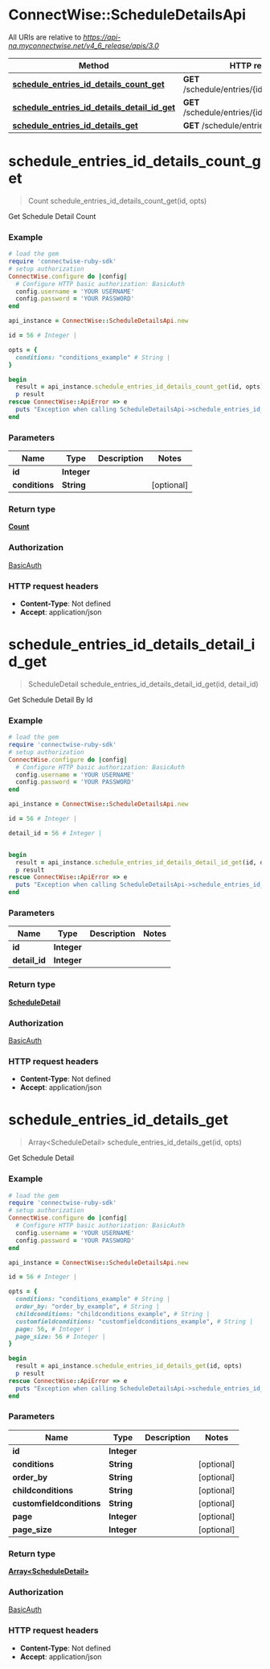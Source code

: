 # ConnectWise::ScheduleDetailsApi

All URIs are relative to *https://api-na.myconnectwise.net/v4_6_release/apis/3.0*

Method | HTTP request | Description
------------- | ------------- | -------------
[**schedule_entries_id_details_count_get**](ScheduleDetailsApi.md#schedule_entries_id_details_count_get) | **GET** /schedule/entries/{id}/details/count | 
[**schedule_entries_id_details_detail_id_get**](ScheduleDetailsApi.md#schedule_entries_id_details_detail_id_get) | **GET** /schedule/entries/{id}/details/{detailId} | 
[**schedule_entries_id_details_get**](ScheduleDetailsApi.md#schedule_entries_id_details_get) | **GET** /schedule/entries/{id}/details | 


# **schedule_entries_id_details_count_get**
> Count schedule_entries_id_details_count_get(id, opts)



Get Schedule Detail Count

### Example
```ruby
# load the gem
require 'connectwise-ruby-sdk'
# setup authorization
ConnectWise.configure do |config|
  # Configure HTTP basic authorization: BasicAuth
  config.username = 'YOUR USERNAME'
  config.password = 'YOUR PASSWORD'
end

api_instance = ConnectWise::ScheduleDetailsApi.new

id = 56 # Integer | 

opts = { 
  conditions: "conditions_example" # String | 
}

begin
  result = api_instance.schedule_entries_id_details_count_get(id, opts)
  p result
rescue ConnectWise::ApiError => e
  puts "Exception when calling ScheduleDetailsApi->schedule_entries_id_details_count_get: #{e}"
end
```

### Parameters

Name | Type | Description  | Notes
------------- | ------------- | ------------- | -------------
 **id** | **Integer**|  | 
 **conditions** | **String**|  | [optional] 

### Return type

[**Count**](Count.md)

### Authorization

[BasicAuth](../README.md#BasicAuth)

### HTTP request headers

 - **Content-Type**: Not defined
 - **Accept**: application/json



# **schedule_entries_id_details_detail_id_get**
> ScheduleDetail schedule_entries_id_details_detail_id_get(id, detail_id)



Get Schedule Detail By Id

### Example
```ruby
# load the gem
require 'connectwise-ruby-sdk'
# setup authorization
ConnectWise.configure do |config|
  # Configure HTTP basic authorization: BasicAuth
  config.username = 'YOUR USERNAME'
  config.password = 'YOUR PASSWORD'
end

api_instance = ConnectWise::ScheduleDetailsApi.new

id = 56 # Integer | 

detail_id = 56 # Integer | 


begin
  result = api_instance.schedule_entries_id_details_detail_id_get(id, detail_id)
  p result
rescue ConnectWise::ApiError => e
  puts "Exception when calling ScheduleDetailsApi->schedule_entries_id_details_detail_id_get: #{e}"
end
```

### Parameters

Name | Type | Description  | Notes
------------- | ------------- | ------------- | -------------
 **id** | **Integer**|  | 
 **detail_id** | **Integer**|  | 

### Return type

[**ScheduleDetail**](ScheduleDetail.md)

### Authorization

[BasicAuth](../README.md#BasicAuth)

### HTTP request headers

 - **Content-Type**: Not defined
 - **Accept**: application/json



# **schedule_entries_id_details_get**
> Array&lt;ScheduleDetail&gt; schedule_entries_id_details_get(id, opts)



Get Schedule Detail

### Example
```ruby
# load the gem
require 'connectwise-ruby-sdk'
# setup authorization
ConnectWise.configure do |config|
  # Configure HTTP basic authorization: BasicAuth
  config.username = 'YOUR USERNAME'
  config.password = 'YOUR PASSWORD'
end

api_instance = ConnectWise::ScheduleDetailsApi.new

id = 56 # Integer | 

opts = { 
  conditions: "conditions_example" # String | 
  order_by: "order_by_example", # String | 
  childconditions: "childconditions_example", # String | 
  customfieldconditions: "customfieldconditions_example", # String | 
  page: 56, # Integer | 
  page_size: 56 # Integer | 
}

begin
  result = api_instance.schedule_entries_id_details_get(id, opts)
  p result
rescue ConnectWise::ApiError => e
  puts "Exception when calling ScheduleDetailsApi->schedule_entries_id_details_get: #{e}"
end
```

### Parameters

Name | Type | Description  | Notes
------------- | ------------- | ------------- | -------------
 **id** | **Integer**|  | 
 **conditions** | **String**|  | [optional] 
 **order_by** | **String**|  | [optional] 
 **childconditions** | **String**|  | [optional] 
 **customfieldconditions** | **String**|  | [optional] 
 **page** | **Integer**|  | [optional] 
 **page_size** | **Integer**|  | [optional] 

### Return type

[**Array&lt;ScheduleDetail&gt;**](ScheduleDetail.md)

### Authorization

[BasicAuth](../README.md#BasicAuth)

### HTTP request headers

 - **Content-Type**: Not defined
 - **Accept**: application/json



